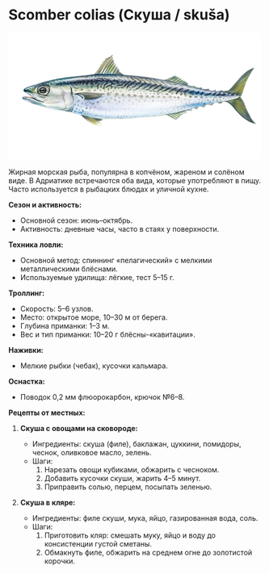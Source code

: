 # Scomber colias (Скуша / skuša)

![Скуша](../images/scomber_colias.jpg)

Жирная морская рыба, популярна в копчёном, жареном и солёном виде. В Адриатике встречаются оба вида, которые употребляют в пищу. Часто используется в рыбацких блюдах и уличной кухне.

**Сезон и активность:**
- Основной сезон: июнь–октябрь.
- Активность: дневные часы, часто в стаях у поверхности.

**Техника ловли:**
- Основной метод: спиннинг «пелагический» с мелкими металлическими блёснами.
- Используемые удилища: лёгкие, тест 5–15 г.

**Троллинг:**
- Скорость: 5–6 узлов.
- Место: открытое море, 10–30 м от берега.
- Глубина приманки: 1–3 м.
- Вес и тип приманки: 10–20 г блёсны-«кавитации».

**Наживки:**
- Мелкие рыбки (чебак), кусочки кальмара.

**Оснастка:**
- Поводок 0,2 мм флюорокарбон, крючок №6–8.

**Рецепты от местных:**
1. **Скуша с овощами на сковороде:**
   - Ингредиенты: скуша (филе), баклажан, цуккини, помидоры, чеснок, оливковое масло, зелень.
   - Шаги:
     1. Нарезать овощи кубиками, обжарить с чесноком.
     2. Добавить кусочки скуши, жарить 4–5 минут.
     3. Приправить солью, перцем, посыпать зеленью.

2. **Скуша в кляре:**
   - Ингредиенты: филе скуши, мука, яйцо, газированная вода, соль.
   - Шаги:
     1. Приготовить кляр: смешать муку, яйцо и воду до консистенции густой сметаны.
     2. Обмакнуть филе, обжарить на среднем огне до золотистой корочки.


